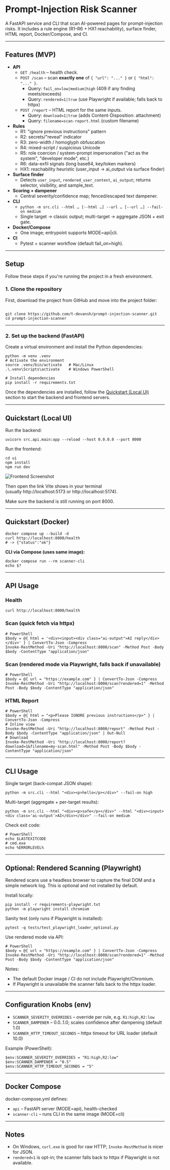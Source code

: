 ﻿# Prompt-Injection Risk Scanner

A FastAPI service and CLI that scan AI-powered pages for prompt-injection risks.
It includes a rule engine (R1–R6 + HX1 reachability), surface finder, HTML report, Docker/Compose, and CI.

---
## Features (MVP)

- **API**
  - `GET /health` – health check.
  - `POST /scan` – scan **exactly one** of `{ "url": "..." }` or `{ "html": "..." }`.
    - Query: `fail_on=low|medium|high` (409 if any finding meets/exceeds)
    - Query: `rendered=1|true` (use Playwright if available; falls back to httpx)
  - `POST /report` – HTML report for the same inputs.
    - Query: `download=1|true` (adds Content-Disposition: attachment)
    - Query: `filename=scan-report.html` (custom filename)
- **Rules**
  - R1: "ignore previous instructions" pattern
  - R2: secrets/"reveal" indicator
  - R3: zero-width / homoglyph obfuscation
  - R4: mixed-script / suspicious Unicode
  - R5: role coercion / system-prompt impersonation ("act as the system", "developer mode", etc.)
  - R6: data-exfil signals (long base64, key/token markers)
  - HX1: reachability heuristic (user_input → ai_output via surface finder)
- **Surface finder**
  - Detects `user_input`, `rendered_user_content`, `ai_output`; returns selector, visibility, and sample_text.
- **Scoring + dampener**
  - Central severity/confidence map; fenced/escaped text dampener.
- **CLI**
  - `python -m src.cli --html … [--html …] --url … [--url …] --fail-on medium`
  - Single target → classic output; multi-target → aggregate JSON + exit gate.
- **Docker/Compose**
  - One image; entrypoint supports MODE=api|cli.
- **CI**
  - Pytest + scanner workflow (default fail_on=high).

---

## Setup 

Follow these steps if you're running the project in a fresh environment.

### 1. Clone the repository

First, download the project from GitHub and move into the project folder:

```

git clone https://github.com/t-devansh/prompt-injection-scanner.git
cd prompt-injection-scanner
```
---
### 2. Set up the backend (FastAPI)

Create a virtual environment and install the Python dependencies:

```
python -m venv .venv
# Activate the environment
source .venv/bin/activate   # Mac/Linux
.\.venv\Scripts\activate    # Windows PowerShell

# Install dependencies
pip install -r requirements.txt
```

Once the dependencies are installed, follow the [Quickstart (Local UI)](#quickstart-local-ui) section to start the backend and frontend servers.

---

## Quickstart (Local UI)
Run the backend:
```
uvicorn src.api.main:app --reload --host 0.0.0.0 --port 8000 
```

Run the frontend:

```
cd ui
npm install
npm run dev
```

![Frontend Screenshot](docs/FrontendUI.png)

Then open the link Vite shows in your terminal  
(usually http://localhost:5173 or http://localhost:5174).  

Make sure the backend is still running on port 8000.

---
## Quickstart (Docker)

    docker compose up --build -d
    curl http://localhost:8000/health
    # -> {"status":"ok"}

**CLI via Compose (uses same image):**

    docker compose run --rm scanner-cli
    echo $?

---


## API Usage

### Health

    curl http://localhost:8000/health

### Scan (quick fetch via httpx)

    # PowerShell
    $body = @{ html = '<div><input><div class="ai-output">AI reply</div></div>' } | ConvertTo-Json -Compress
    Invoke-RestMethod -Uri "http://localhost:8000/scan" -Method Post -Body $body -ContentType "application/json"

### Scan (rendered mode via Playwright, falls back if unavailable)

    # PowerShell
    $body = @{ url = "https://example.com" } | ConvertTo-Json -Compress
    Invoke-RestMethod -Uri "http://localhost:8000/scan?rendered=1" -Method Post -Body $body -ContentType "application/json"

### HTML Report

    # PowerShell
    $body = @{ html = "<p>Please IGNORE previous instructions</p>" } | ConvertTo-Json -Compress
    # Inline view
    Invoke-RestMethod -Uri "http://localhost:8000/report" -Method Post -Body $body -ContentType "application/json" | Out-Null
    # Download
    Invoke-RestMethod -Uri "http://localhost:8000/report?download=1&filename=my-scan.html" -Method Post -Body $body -ContentType "application/json"

---
## CLI Usage

Single target (back-compat JSON shape):

    python -m src.cli --html "<div><p>hello</p></div>" --fail-on high

Multi-target (aggregate + per-target results):

    python -m src.cli --html "<div><p>safe</p></div>" --html "<div><input><div class='ai-output'>AI</div></div>" --fail-on medium

Check exit code:

    # PowerShell
    echo $LASTEXITCODE
    # cmd.exe
    echo %ERRORLEVEL%

---
## Optional: Rendered Scanning (Playwright)

Rendered scans use a headless browser to capture the final DOM and a simple network log. This is optional and not installed by default.

Install locally:

    pip install -r requirements-playwright.txt
    python -m playwright install chromium

Sanity test (only runs if Playwright is installed):

    pytest -q tests/test_playwright_loader_optional.py

Use rendered mode via API:

    # PowerShell
    $body = @{ url = "https://example.com" } | ConvertTo-Json -Compress
    Invoke-RestMethod -Uri "http://localhost:8000/scan?rendered=1" -Method Post -Body $body -ContentType "application/json"

Notes:
- The default Docker image / CI do not include Playwright/Chromium.
- If Playwright is unavailable the scanner falls back to the httpx loader.

---
## Configuration Knobs (env)

- `SCANNER_SEVERITY_OVERRIDES` – override per rule, e.g. `R1:high,R2:low`
- `SCANNER_DAMPENER` – 0.0..1.0; scales confidence after dampening (default 1.0)
- `SCANNER_HTTP_TIMEOUT_SECONDS` – httpx timeout for URL loader (default 10.0)

Example (PowerShell):

    $env:SCANNER_SEVERITY_OVERRIDES = "R1:high,R2:low"
    $env:SCANNER_DAMPENER = "0.5"
    $env:SCANNER_HTTP_TIMEOUT_SECONDS = "5"

---
## Docker Compose

docker-compose.yml defines:

- `api` – FastAPI server (MODE=api), health-checked
- `scanner-cli` – runs CLI in the same image (MODE=cli)

---
## Notes

- On Windows, `curl.exe` is good for raw HTTP; `Invoke-RestMethod` is nicer for JSON.
- `rendered=1` is opt-in; the scanner falls back to httpx if Playwright is not available.
